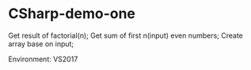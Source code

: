 # CSharp-demo-one
Get result of factorial(n);
Get sum of first n(input) even numbers;
Create array base on input;


Environment: VS2017
